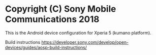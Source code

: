 Copyright (C) Sony Mobile Communications 2018
=============================================

This is the Android device configuration for Xperia 5 (kumano platform).

Build instructions
https://developer.sony.com/develop/open-devices/guides/aosp-build-instructions/

